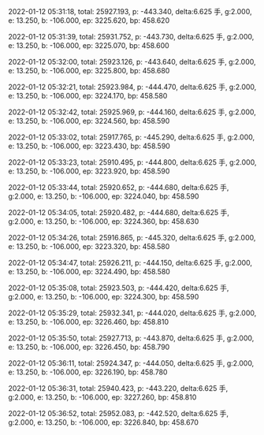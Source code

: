 2022-01-12 05:31:18, total: 25927.193, p: -443.340, delta:6.625 手, g:2.000, e: 13.250, b: -106.000, ep: 3225.620, bp: 458.620

2022-01-12 05:31:39, total: 25931.752, p: -443.730, delta:6.625 手, g:2.000, e: 13.250, b: -106.000, ep: 3225.070, bp: 458.600

2022-01-12 05:32:00, total: 25923.126, p: -443.640, delta:6.625 手, g:2.000, e: 13.250, b: -106.000, ep: 3225.800, bp: 458.680

2022-01-12 05:32:21, total: 25923.984, p: -444.470, delta:6.625 手, g:2.000, e: 13.250, b: -106.000, ep: 3224.170, bp: 458.580

2022-01-12 05:32:42, total: 25925.969, p: -444.160, delta:6.625 手, g:2.000, e: 13.250, b: -106.000, ep: 3224.560, bp: 458.590

2022-01-12 05:33:02, total: 25917.765, p: -445.290, delta:6.625 手, g:2.000, e: 13.250, b: -106.000, ep: 3223.430, bp: 458.590

2022-01-12 05:33:23, total: 25910.495, p: -444.800, delta:6.625 手, g:2.000, e: 13.250, b: -106.000, ep: 3223.920, bp: 458.590

2022-01-12 05:33:44, total: 25920.652, p: -444.680, delta:6.625 手, g:2.000, e: 13.250, b: -106.000, ep: 3224.040, bp: 458.590

2022-01-12 05:34:05, total: 25920.482, p: -444.680, delta:6.625 手, g:2.000, e: 13.250, b: -106.000, ep: 3224.360, bp: 458.630

2022-01-12 05:34:26, total: 25916.865, p: -445.320, delta:6.625 手, g:2.000, e: 13.250, b: -106.000, ep: 3223.320, bp: 458.580

2022-01-12 05:34:47, total: 25926.211, p: -444.150, delta:6.625 手, g:2.000, e: 13.250, b: -106.000, ep: 3224.490, bp: 458.580

2022-01-12 05:35:08, total: 25923.503, p: -444.420, delta:6.625 手, g:2.000, e: 13.250, b: -106.000, ep: 3224.300, bp: 458.590

2022-01-12 05:35:29, total: 25932.341, p: -444.020, delta:6.625 手, g:2.000, e: 13.250, b: -106.000, ep: 3226.460, bp: 458.810

2022-01-12 05:35:50, total: 25927.713, p: -443.870, delta:6.625 手, g:2.000, e: 13.250, b: -106.000, ep: 3226.450, bp: 458.790

2022-01-12 05:36:11, total: 25924.347, p: -444.050, delta:6.625 手, g:2.000, e: 13.250, b: -106.000, ep: 3226.190, bp: 458.780

2022-01-12 05:36:31, total: 25940.423, p: -443.220, delta:6.625 手, g:2.000, e: 13.250, b: -106.000, ep: 3227.260, bp: 458.810

2022-01-12 05:36:52, total: 25952.083, p: -442.520, delta:6.625 手, g:2.000, e: 13.250, b: -106.000, ep: 3226.840, bp: 458.670